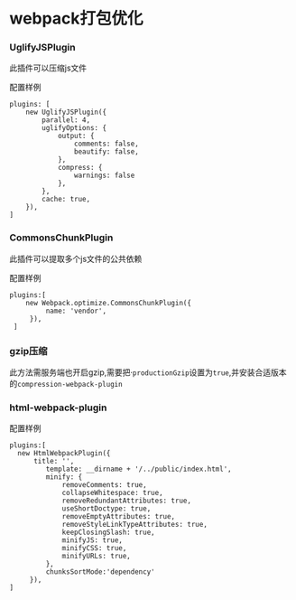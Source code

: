 # webpack打包优化

### UglifyJSPlugin

此插件可以压缩js文件

配置样例

	plugins: [
    	new UglifyJSPlugin({
        	parallel: 4,
            uglifyOptions: {
                output: {
                    comments: false,
                    beautify: false,
                },
                compress: {
                    warnings: false
                },
            },
            cache: true,
        }),
	]

### CommonsChunkPlugin
此插件可以提取多个js文件的公共依赖

配置样例

	plugins:[
		new Webpack.optimize.CommonsChunkPlugin({
		     name: 'vendor',
		 }),
	 ]

### gzip压缩
此方法需服务端也开启gzip,需要把·`productionGzip`设置为`true`,并安装合适版本的`compression-webpack-plugin`

### html-webpack-plugin
配置样例

	plugins:[
	  new HtmlWebpackPlugin({
	      title: '',
	         template: __dirname + '/../public/index.html',
	         minify: {
	             removeComments: true,
	             collapseWhitespace: true,
	             removeRedundantAttributes: true,
	             useShortDoctype: true,
	             removeEmptyAttributes: true,
	             removeStyleLinkTypeAttributes: true,
	             keepClosingSlash: true,
	             minifyJS: true,
	             minifyCSS: true,
	             minifyURLs: true,
	         },
	         chunksSortMode:'dependency'
	     }),
	]